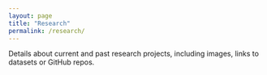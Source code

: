 ```yaml
---
layout: page
title: "Research"
permalink: /research/
---
```


Details about current and past research projects, including images, links to datasets or GitHub repos.
